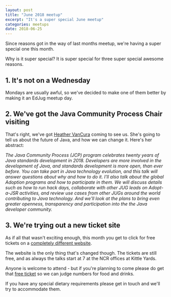 ```yaml
---
layout: post
title: "June 2018 meetup"
excerpt: "It's a super special June meetup"
categories: meetups 
date: 2018-06-25
---
```


Since reasons got in the way of last months meetup, we're having a super special one this month.

Why is it super special? It is super special for three super special awesome reasons.

## 1. It's not on a Wednesday

Mondays are usually awful, so we've decided to make one of them better by making it an EdJug meetup day.

## 2. We've got the Java Community Process Chair visiting

That's right, we've got [Heather VanCura](https://heathervcblog.wordpress.com/) coming to see us. She's going to tell us about the future of Java, and how we can change it. Here's her abstract:

*The Java Community Process (JCP) program celebrates twenty years of Java standards development in 2018. Developers are more involved in the development of Java, and standards development is more open, than ever before. You can take part in Java technology evolution, and this talk will answer questions about why and how to do it. I'll also talk about the global Adoption programs and how to participate in them. We will discuss details such as how to run hack days, collaborate with other JUG leads on Adopt-a-JSR activities, and review use cases from other JUGs around the world contributing to Java technology. And we'll look at the plans to bring even greater openness, transparency and participation into the the Java developer community.*

## 3. We're trying out a new ticket site

As if all that wasn't exciting enough, this month you get to click for free tickets on a [completely different website](https://ti.to/edjug/edjug-june-meetup).

The website is the only thing that's changed though. The tickets are still free, and as always the talks start at 7 at the NCR offices at Kittle Yards.

Anyone is welcome to attend - but if you're planning to come please do get that [free ticket](https://ti.to/edjug/edjug-june-meetup) so we can judge numbers for food and drinks.

If you have any special dietary requirements please get in touch and we'll try to accommodate them.


